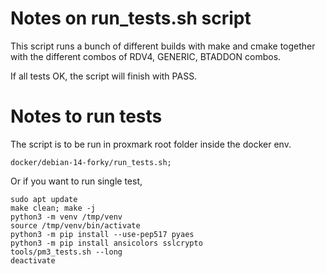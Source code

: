 # Notes on run_tests.sh script
This script runs a bunch of different builds with make and cmake together
with the different combos of RDV4, GENERIC, BTADDON combos.

If all tests OK,  the script will finish with PASS.


# Notes to run tests
The script is to be run in proxmark root folder inside the docker env.

```
docker/debian-14-forky/run_tests.sh;
```

Or if you want to run single test,

```
sudo apt update
make clean; make -j
python3 -m venv /tmp/venv
source /tmp/venv/bin/activate
python3 -m pip install --use-pep517 pyaes
python3 -m pip install ansicolors sslcrypto
tools/pm3_tests.sh --long
deactivate
```
